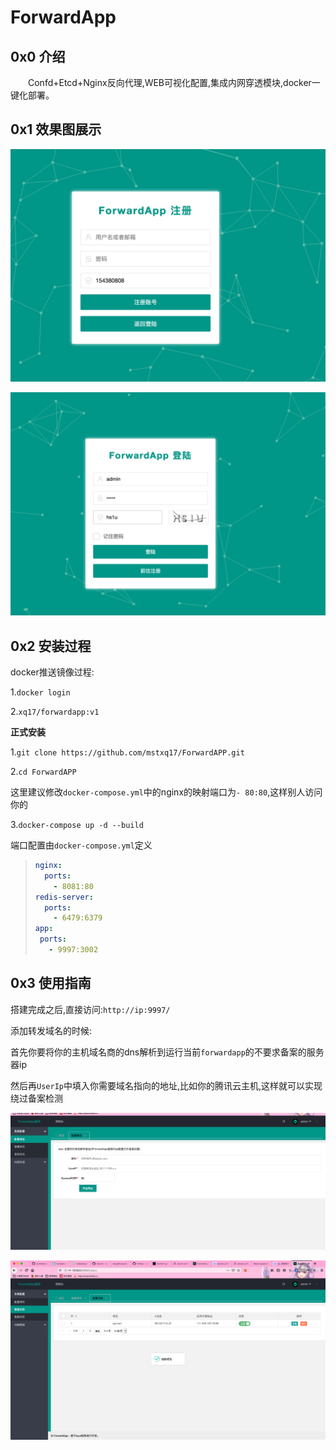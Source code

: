 # ForwardApp

## 0x0 介绍

&emsp;&emsp;Confd+Etcd+Nginx反向代理,WEB可视化配置,集成内网穿透模块,docker一键化部署。



## 0x1 效果图展示

![image-20200125220306483](README.assets/image-20200125220306483.png)

![image-20200125220327065](README.assets/image-20200125220327065.png)



## 0x2 安装过程

docker推送镜像过程:

1.`docker login`

2.`xq17/forwardapp:v1`





**正式安装**

1.`git clone https://github.com/mstxq17/ForwardAPP.git`

2.`cd ForwardAPP`

这里建议修改`docker-compose.yml`中的nginx的映射端口为`- 80:80`,这样别人访问你的

3.`docker-compose up -d --build`



端口配置由`docker-compose.yml`定义

>  ```yml
>nginx:
>    ports:
>      - 8081:80
>redis-server:
>    ports:
>      - 6479:6379
>app:
>   ports:
>     - 9997:3002
>  ```



## 0x3 使用指南

搭建完成之后,直接访问:`http://ip:9997/`

添加转发域名的时候: 

首先你要将你的主机域名商的dns解析到运行当前`forwardapp`的不要求备案的服务器ip

然后再`UserIp`中填入你需要域名指向的地址,比如你的腾讯云主机,这样就可以实现绕过备案检测

![image-20200125220348807](README.assets/image-20200125220348807.png)

![image-20200125220419961](README.assets/image-20200125220419961.png)